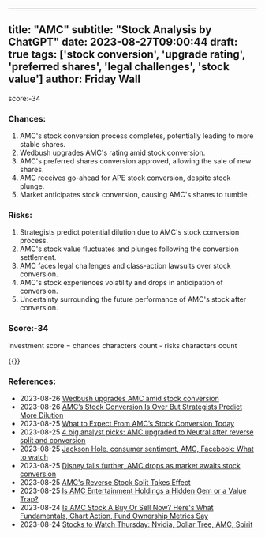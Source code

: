 
---
title: "AMC"
subtitle: "Stock Analysis by ChatGPT"
date: 2023-08-27T09:00:44
draft: true
tags: ['stock conversion', 'upgrade rating', 'preferred shares', 'legal challenges', 'stock value']
author: Friday Wall
---

score:-34
### Chances:
1. AMC's stock conversion process completes, potentially leading to more stable shares.
2. Wedbush upgrades AMC's rating amid stock conversion.
3. AMC's preferred shares conversion approved, allowing the sale of new shares.
4. AMC receives go-ahead for APE stock conversion, despite stock plunge.
5. Market anticipates stock conversion, causing AMC's shares to tumble.
### Risks:
1. Strategists predict potential dilution due to AMC's stock conversion process.
2. AMC's stock value fluctuates and plunges following the conversion settlement.
3. AMC faces legal challenges and class-action lawsuits over stock conversion.
4. AMC's stock experiences volatility and drops in anticipation of conversion.
5. Uncertainty surrounding the future performance of AMC's stock after conversion.
### Score:-34
investment score = chances characters count - risks characters count

{{<tradingview symbol="NYSE:AMC">}}
### References:
- 2023-08-26 [Wedbush upgrades AMC amid stock conversion](https://finance.yahoo.com/video/wedbush-upgrades-amc-amid-stock-201404408.html?.tsrc=rss)
- 2023-08-26 [AMC’s Stock Conversion Is Over But Strategists Predict More Dilution](https://finance.yahoo.com/news/amc-stock-conversion-over-strategists-174154309.html?.tsrc=rss)
- 2023-08-25 [What to Expect From AMC’s Stock Conversion Today](https://finance.yahoo.com/m/6f1ca1d6-0fc7-3fad-bad4-774af50fa3a3/what-to-expect-from-amc%E2%80%99s.html?.tsrc=rss)
- 2023-08-25 [4 big analyst picks: AMC upgraded to Neutral after reverse split and conversion](https://finance.yahoo.com/news/4-big-analyst-picks-amc-050306824.html?.tsrc=rss)
- 2023-08-25 [Jackson Hole, consumer sentiment, AMC, Facebook: What to watch](https://finance.yahoo.com/video/jackson-hole-consumer-sentiment-amc-211833202.html?.tsrc=rss)
- 2023-08-25 [Disney falls further, AMC drops as market awaits stock conversion](https://finance.yahoo.com/video/disney-falls-further-amc-drops-195007846.html?.tsrc=rss)
- 2023-08-25 [AMC's Reverse Stock Split Takes Effect](https://finance.yahoo.com/m/b530c3d7-9849-3450-bee2-838a0ad51bcb/amc%27s-reverse-stock-split.html?.tsrc=rss)
- 2023-08-25 [Is AMC Entertainment Holdings a Hidden Gem or a Value Trap?](https://finance.yahoo.com/news/amc-entertainment-holdings-hidden-gem-163310238.html?.tsrc=rss)
- 2023-08-24 [Is AMC Stock A Buy Or Sell Now? Here's What Fundamentals, Chart Action, Fund Ownership Metrics Say](https://finance.yahoo.com/m/5ae7d8bb-6878-37cf-87f3-2a790ddae64d/is-amc-stock-a-buy-or-sell.html?.tsrc=rss)
- 2023-08-24 [Stocks to Watch Thursday: Nvidia, Dollar Tree, AMC, Spirit](https://finance.yahoo.com/m/6b808457-0533-373d-8ba8-79910b2b0774/stocks-to-watch-thursday%3A.html?.tsrc=rss)


                